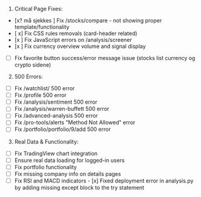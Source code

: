 
1. Critical Page Fixes:
- [x? må sjekkes ] Fix /stocks/compare - not showing proper template/functionality
- [ x] Fix CSS rules removals (card-header related)
- [x ] Fix JavaScript errors on /analysis/screener
- [x ] Fix currency overview volume and signal display
- [ ] Fix favorite button success/error message issue (stocks list currency og crypto sidene)

2. 500 Errors:
- [ ] Fix /watchlist/ 500 error
- [ ] Fix /profile 500 error  
- [ ] Fix /analysis/sentiment 500 error
- [ ] Fix /analysis/warren-buffett 500 error
- [ ] Fix /advanced-analysis 500 error
- [ ] Fix /pro-tools/alerts "Method Not Allowed" error
- [ ] Fix /portfolio/portfolio/9/add 500 error

3. Real Data & Functionality:
- [ ] Fix TradingView chart integration
- [ ] Ensure real data loading for logged-in users
- [ ] Fix portfolio functionality
- [ ] Fix missing company info on details pages
- [ ] Fix RSI and MACD indicators
</invoke>- [x] Fixed deployment error in analysis.py by adding missing except block to the try statement